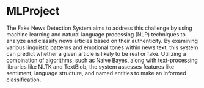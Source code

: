 # MLProject
The Fake News Detection System aims to address this challenge by using machine 
learning and natural language processing (NLP) techniques to analyze and classify 
news articles based on their authenticity. By examining various linguistic patterns and 
emotional tones within news text, this system can predict whether a given article is 
likely to be real or fake. Utilizing a combination of algorithms, such as Naive Bayes, 
along with text-processing libraries like NLTK and TextBlob, the system assesses 
features like sentiment, language structure, and named entities to make an informed 
classification.
